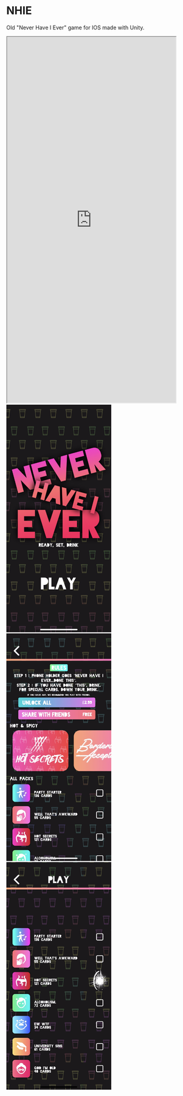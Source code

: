 # NHIE
Old "Never Have I Ever" game for IOS made with Unity.

<iframe src="https://vimeo.com/660008935" width="444" height="960" allowfullscreen></iframe>

<img src="https://github.com/SecureCake/NHIE/blob/e96a229ccfcfe441a62049bc917d2aa8fa39bbc2/s1.PNG" width="276" height="597">
<img src="https://github.com/SecureCake/NHIE/blob/e96a229ccfcfe441a62049bc917d2aa8fa39bbc2/s2.PNG" width="276" height="597">
<img src="https://github.com/SecureCake/NHIE/blob/e96a229ccfcfe441a62049bc917d2aa8fa39bbc2/s3.PNG" width="276" height="597">
